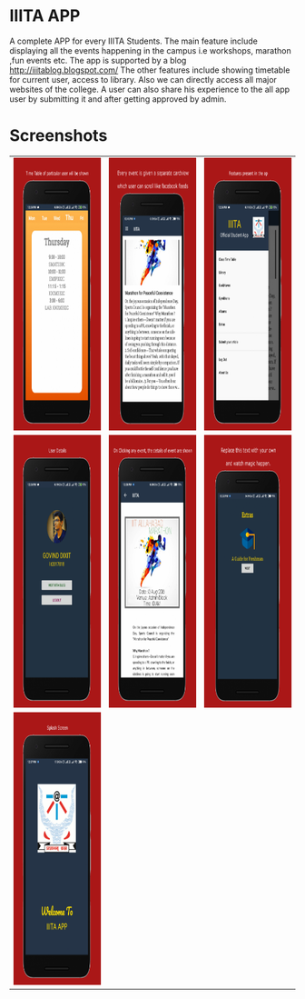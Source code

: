 # IIITA APP
A complete APP for every IIITA Students. The main feature include displaying all the events happening in the campus i.e workshops, marathon ,fun events etc.
The app is supported by a blog http://iiitablog.blogspot.com/
The other features include showing timetable for current user, access to library. Also we can directly access all major websites of the college.
A user can also share his experience to the all app user by submitting it and after getting approved by admin.



# Screenshots
<table>
   <tr>
      <td><img src="static/1.png" height = "480" width="270"></td>
      <td><img src="static/2.png" height = "480" width="270"></td>
      <td><img src="static/3.png" height = "480" width="270"></td>
  </tr>
   <tr>
      <td><img src="static/4.png" height = "480" width="270"></td>
      <td><img src="static/5.png" height = "480" width="270"></td>
      <td><img src="static/6.png" height = "480" width="270"></td>     
  </tr>
  <tr>
      <td><img src="static/7.png" height = "480" width="270"></td>
         
  </tr>
</table>


